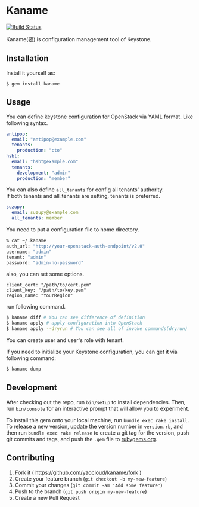 # Kaname

[![Build Status](https://secure.travis-ci.org/yaocloud/kaname.png)](https://travis-ci.org/yaocloud/kaname)

Kaname(要) is configuration management tool of Keystone.

## Installation

Install it yourself as:

    $ gem install kaname

## Usage

You can define keystone configuration for OpenStack via YAML format. Like following syntax.

```yaml
antipop:
  email: "antipop@example.com"
  tenants:
    production: "cto"
hsbt:
  email: "hsbt@example.com"
  tenants:
    development: "admin"
    production: "member"
```

You can also define `all_tenants` for config all tenants' authority.  
If both tenants and all_tenants are setting, tenants is preferred.

```yaml
suzupy:
  email: suzupy@example.com
  all_tenants: member
```

You need to put a configuration file to home directory.

```sh
% cat ~/.kaname
auth_url: "http://your-openstack-auth-endpoint/v2.0"
username: "admin"
tenant: "admin"
password: "admin-no-password"
```

also, you can set some options.

```
client_cert: "/path/to/cert.pem"
client_key: "/path/to/key.pem"
region_name: "YourRegion"
```

run following command.

```sh
$ kaname diff # You can see difference of definition
$ kaname apply # apply configuration into OpenStack
$ kaname apply --dryrun # You can see all of invoke commands(dryrun)
```

You can create user and user's role with tenant.

If you need to initialize your Keystone configuration, you can get it via following command:

```sh
$ kaname dump
```

## Development

After checking out the repo, run `bin/setup` to install dependencies. Then, run `bin/console` for an interactive prompt that will allow you to experiment.

To install this gem onto your local machine, run `bundle exec rake install`. To release a new version, update the version number in `version.rb`, and then run `bundle exec rake release` to create a git tag for the version, push git commits and tags, and push the `.gem` file to [rubygems.org](https://rubygems.org).

## Contributing

1. Fork it ( https://github.com/yaocloud/kaname/fork )
2. Create your feature branch (`git checkout -b my-new-feature`)
3. Commit your changes (`git commit -am 'Add some feature'`)
4. Push to the branch (`git push origin my-new-feature`)
5. Create a new Pull Request
